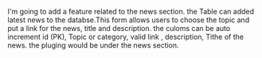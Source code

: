 
I'm going to add a feature related to the news section. the Table can added latest news to the databse.This form allows users to choose the topic and put a link for the news, title and description.
the culoms can be auto increment id (PK), Topic or category, valid link , description, Tithe of the news.
the pluging would be under the news section.